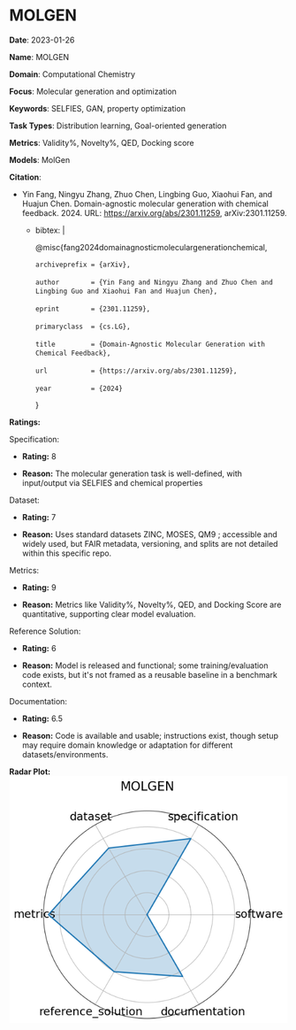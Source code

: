 # MOLGEN


**Date**: 2023-01-26


**Name**: MOLGEN


**Domain**: Computational Chemistry


**Focus**: Molecular generation and optimization


**Keywords**: SELFIES, GAN, property optimization


**Task Types**: Distribution learning, Goal-oriented generation


**Metrics**: Validity%, Novelty%, QED, Docking score


**Models**: MolGen


**Citation**:


- Yin Fang, Ningyu Zhang, Zhuo Chen, Lingbing Guo, Xiaohui Fan, and Huajun Chen. Domain-agnostic molecular generation with chemical feedback. 2024. URL: https://arxiv.org/abs/2301.11259, arXiv:2301.11259.

  - bibtex: |

      @misc{fang2024domainagnosticmoleculargenerationchemical,

        archiveprefix = {arXiv},

        author        = {Yin Fang and Ningyu Zhang and Zhuo Chen and Lingbing Guo and Xiaohui Fan and Huajun Chen},

        eprint        = {2301.11259},

        primaryclass  = {cs.LG},

        title         = {Domain-Agnostic Molecular Generation with Chemical Feedback},

        url           = {https://arxiv.org/abs/2301.11259},

        year          = {2024}

      }



**Ratings:**


Specification:


  - **Rating:** 8


  - **Reason:** The molecular generation task is well-defined, with input/output via SELFIES and chemical properties 


Dataset:


  - **Rating:** 7


  - **Reason:** Uses standard datasets  ZINC, MOSES, QM9 ; accessible and widely used, but FAIR metadata, versioning, and splits are not detailed within this specific repo. 


Metrics:


  - **Rating:** 9


  - **Reason:** Metrics like Validity%, Novelty%, QED, and Docking Score are quantitative, supporting clear model evaluation. 


Reference Solution:


  - **Rating:** 6


  - **Reason:** Model is released and functional; some training/evaluation code exists, but it's not framed as a reusable baseline in a benchmark context. 


Documentation:


  - **Rating:** 6.5


  - **Reason:** Code is available and usable; instructions exist, though setup may require domain knowledge or adaptation for different datasets/environments. 


**Radar Plot:**
 ![Molgen radar plot](../../tex/images/molgen_radar.png)
